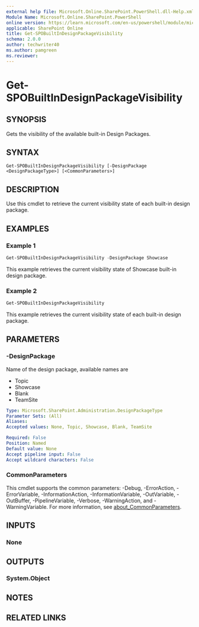 ```yaml
---
external help file: Microsoft.Online.SharePoint.PowerShell.dll-Help.xml
Module Name: Microsoft.Online.SharePoint.PowerShell
online version: https://learn.microsoft.com/en-us/powershell/module/microsoft.online.sharepoint.powershell/get-spobuiltindesignpackagevisibility
applicable: SharePoint Online
title: Get-SPOBuiltInDesignPackageVisibility
schema: 2.0.0
author: techwriter40
ms.author: pamgreen
ms.reviewer:
---
```


# Get-SPOBuiltInDesignPackageVisibility

## SYNOPSIS

Gets the visibility of the available built-in Design Packages.

## SYNTAX

```
Get-SPOBuiltInDesignPackageVisibility [-DesignPackage <DesignPackageType>] [<CommonParameters>]
```

## DESCRIPTION

Use this cmdlet to retrieve the current visibility state of each built-in design package.

## EXAMPLES

### Example 1

```powershell
Get-SPOBuiltInDesignPackageVisibility -DesignPackage Showcase
```

This example retrieves the current visibility state of Showcase built-in design package.

### Example 2

```powershell
Get-SPOBuiltInDesignPackageVisibility
```

This example retrieves the current visibility state of each built-in design package.

## PARAMETERS

### -DesignPackage

Name of the design package, available names are
- Topic
- Showcase
- Blank
- TeamSite

```yaml
Type: Microsoft.SharePoint.Administration.DesignPackageType
Parameter Sets: (All)
Aliases:
Accepted values: None, Topic, Showcase, Blank, TeamSite

Required: False
Position: Named
Default value: None
Accept pipeline input: False
Accept wildcard characters: False
```

### CommonParameters
This cmdlet supports the common parameters: -Debug, -ErrorAction, -ErrorVariable, -InformationAction, -InformationVariable, -OutVariable, -OutBuffer, -PipelineVariable, -Verbose, -WarningAction, and -WarningVariable. For more information, see [about_CommonParameters](https://go.microsoft.com/fwlink/?LinkID=113216).

## INPUTS

### None

## OUTPUTS

### System.Object

## NOTES

## RELATED LINKS
